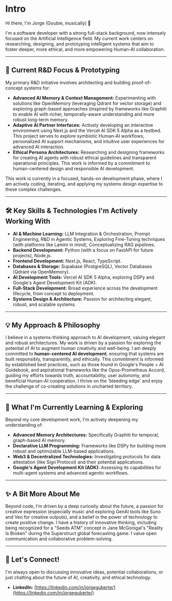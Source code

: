 # Intro
Hi there, I'm Jorge (Goubie, musically) 👋

I'm a software developer with a strong full-stack background, now intensely focused on the Artificial Intelligence field. My current work centers on researching, designing, and prototyping intelligent systems that aim to foster deeper, more ethical, and more empowering Human-AI collaboration.

---

## 🔬 Current R&D Focus & Prototyping

My primary R&D initiative involves architecting and building proof-of-concept systems for:

* **Advanced AI Memory & Context Management:** Experimenting with solutions like OpenMemory (leveraging Qdrant for vector storage) and exploring graph-based approaches (inspired by frameworks like Graphiti to enable AI with richer, temporally-aware understanding and more robust long-term memory.
* **Adaptive AI Partner Interfaces:** Actively developing an interactive environment using Next.js and the Vercel AI SDK 5 Alpha as a testbed. This project serves to explore symbiotic Human-AI workflows, personalized AI support mechanisms, and intuitive user experiences for advanced AI interaction.
* **Ethical Persona Architectures:** Researching and designing frameworks for creating AI agents with robust ethical guidelines and transparent operational principles. This work is informed by a commitment to human-centered design and responsible AI development.

This work is currently in a focused, hands-on development phase, where I am actively coding, iterating, and applying my systems design expertise to these complex challenges.

---

## 🛠️ Key Skills & Technologies I'm Actively Working With

* **AI & Machine Learning:** LLM Integration & Orchestration, Prompt Engineering, R&D in Agentic Systems, Exploring Fine-Tuning techniques (with platforms like Lamini in mind), Conceptualizing RAG pipelines.
* **Backend Development:** Python (with a focus on FastAPI for future projects), Node.js.
* **Frontend Development:** Next.js, React, TypeScript.
* **Databases & Storage:** Supabase (PostgreSQL), Vector Databases (Qdrant via OpenMemory).
* **AI Development Tools:** Vercel AI SDK 5 Alpha, exploring DSPy and Google's Agent Development Kit (ADK).
* **Full-Stack Development:** Broad experience across the development lifecycle, from concept to deployment.
* **Systems Design & Architecture:** Passion for architecting elegant, robust, and scalable systems.

---

## 💡 My Approach & Philosophy

I believe in a systems-thinking approach to AI development, valuing elegant and robust architectures. My work is driven by a passion for exploring the potential of AI to augment human creativity and well-being. I am deeply committed to **human-centered AI development**, ensuring that systems are built responsibly, transparently, and ethically. This commitment is informed by established best practices, such as those found in Google's People + AI Guidebook, and aspirational frameworks like the Opus-Prometheus Accord, guiding my efforts towards truth, accountability, user autonomy, and beneficial Human-AI cooperation. I thrive on the 'bleeding edge' and enjoy the challenge of co-creating solutions in uncharted territory.

---

## 🌱 What I'm Currently Learning & Exploring

Beyond my core development work, I'm actively deepening my understanding of:

* **Advanced Memory Architectures:** Specifically Graphiti for temporal, graph-based AI memory.
* **Declarative LLM Programming:** Frameworks like DSPy for building more robust and optimizable LLM-based applications.
* **Web3 & Decentralized Technologies:** Investigating protocols for data attestation (like Sign Protocol) and their potential applications.
* **Google's Agent Development Kit (ADK):** Assessing its capabilities for multi-agent systems and advanced agentic workflows.

---

## ✨ A Bit More About Me

Beyond code, I'm driven by a deep curiosity about the future, a passion for creative expression (especially music and exploring GenAI tools like Suno and Veo for creative outputs), and a belief in the power of technology to create positive change. I have a history of innovative thinking, including being recognized for a "Seeds ATM" concept in Jane McGonigal's "Reality Is Broken" during the Superstruct global forecasting game. I value open communication and collaborative problem-solving.

---

## 🤝 Let's Connect!

I'm always open to discussing innovative ideas, potential collaborations, or just chatting about the future of AI, creativity, and ethical technology.

* **LinkedIn:** [https://linkedin.com/in/jorgeguberte/](https://linkedin.com/in/jorgeguberte/)
